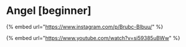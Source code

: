 # Angel \[beginner]

{% embed url="https://www.instagram.com/p/Brubc-BIbuu/" %}

{% embed url="https://www.youtube.com/watch?v=si59385uBWw" %}
